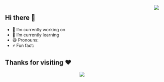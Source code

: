 <img align="right" src="https://github-readme-stats.vercel.app/api?username=Kyriezhao11&show_icons=true&icon_color=CE1D2D&text_color=718096&bg_color=00000000&hide_title=true&hide_border=true" />

## Hi there 👋

- 🔭 I’m currently working on
- 🌱 I’m currently learning
- 😄 Pronouns:
- ⚡ Fun fact:

## Thanks for visiting :heart:
<div align="center"> <img src="https://profile-counter.glitch.me/Kyriezhao11/count.svg" /> </div>


<!--
**Kyriezhao11/Kyriezhao11** is a ✨ _special_ ✨ repository because its `README.md` (this file) appears on your GitHub profile.

Here are some ideas to get you started:

- 🔭 I’m currently working on ...
- 🌱 I’m currently learning ...
- 👯 I’m looking to collaborate on ...
- 🤔 I’m looking for help with ...
- 💬 Ask me about ...
- 📫 How to reach me: ...
- 😄 Pronouns: ...
- ⚡ Fun fact: ...
-->
